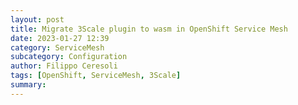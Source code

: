 ```yaml
---
layout: post
title: Migrate 3Scale plugin to wasm in OpenShift Service Mesh
date: 2023-01-27 12:39
category: ServiceMesh
subcategory: Configuration
author: Filippo Ceresoli
tags: [OpenShift, ServiceMesh, 3Scale]
summary: 
---
```


